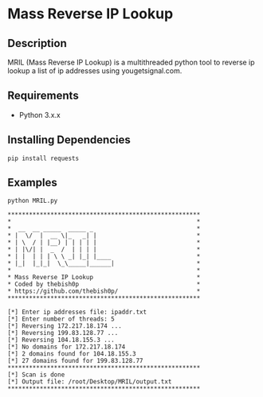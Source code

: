 # Mass Reverse IP Lookup

Description
------------
MRIL (Mass Reverse IP Lookup) is a multithreaded python tool to reverse ip lookup a list of ip addresses using yougetsignal.com.

Requirements
-------------
* Python 3.x.x

Installing Dependencies
-------------
`pip install requests`

Examples
-------------

`python MRIL.py`

```
******************************************************
*                                                    *
*  __  __ _____  _____ _                             *
* |  \/  |  __ \|_   _| |                            *
* | \  / | |__) | | | | |                            *
* | |\/| |  _  /  | | | |                            *
* | |  | | | \ \ _| |_| |____                        *
* |_|  |_|_|  \_\_____|______|                       *
*                                                    *
* Mass Reverse IP Lookup                             *
* Coded by thebish0p                                 *
* https://github.com/thebish0p/                      *
******************************************************

[*] Enter ip addresses file: ipaddr.txt
[*] Enter number of threads: 5
[*] Reversing 172.217.18.174 ...
[*] Reversing 199.83.128.77 ...
[*] Reversing 104.18.155.3 ...
[*] No domains for 172.217.18.174
[*] 2 domains found for 104.18.155.3
[*] 27 domains found for 199.83.128.77
******************************************************
[*] Scan is done
[*] Output file: /root/Desktop/MRIL/output.txt
******************************************************
```
